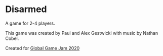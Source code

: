 # Disarmed

A game for 2-4 players.

This game was created by Paul and Alex Gestwicki with music by Nathan Cobel.

Created for [Global Game Jam 2020](https://globalgamejam.org)

